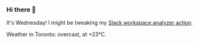 ### Hi there :wave:

It's Wednesday! I might be tweaking my [Slack workspace analyzer action](https://github.com/bewuethr/slack-analyzer).

Weather in Toronto: overcast, at +23°C.
